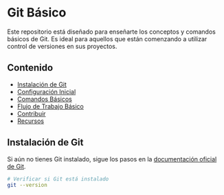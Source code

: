 # Git Básico

Este repositorio está diseñado para enseñarte los conceptos y comandos básicos de Git. Es ideal para aquellos que están comenzando a utilizar control de versiones en sus proyectos.

## Contenido

- [Instalación de Git](#instalación-de-git)
- [Configuración Inicial](#configuración-inicial)
- [Comandos Básicos](#comandos-básicos)
- [Flujo de Trabajo Básico](#flujo-de-trabajo-básico)
- [Contribuir](#contribuir)
- [Recursos](#recursos)

## Instalación de Git

Si aún no tienes Git instalado, sigue los pasos en la [documentación oficial de Git](https://git-scm.com/book/en/v2/Getting-Started-Installing-Git).

```bash
# Verificar si Git está instalado
git --version
